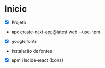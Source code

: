 # Inicio

- [X] Projeto

* npx create-next-app@latest web --use-npm

- [X] google fonts

- instalação de fontes

- [X] npm i lucide-react (Icons)

